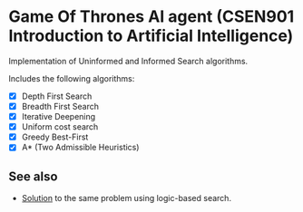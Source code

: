 # Game Of Thrones AI agent (CSEN901 Introduction to Artificial Intelligence)
Implementation of Uninformed and Informed Search algorithms.

Includes the following algorithms:
- [x] Depth First Search
- [x] Breadth First Search
- [x] Iterative Deepening
- [x] Uniform cost search
- [x] Greedy Best-First
- [x] A* (Two Admissible Heuristics)

## See also
- [Solution](https://github.com/TheRealImaginary/got-logic-ai) to the same problem using logic-based search.
